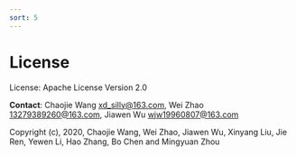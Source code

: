 ```yaml
---
sort: 5
---
```


# License


License: Apache License Version 2.0

**Contact**:  Chaojie Wang <xd_silly@163.com>, Wei Zhao <13279389260@163.com>, Jiawen Wu <wjw19960807@163.com>

Copyright (c), 2020, Chaojie Wang, Wei Zhao, Jiawen Wu, Xinyang Liu, Jie Ren, Yewen Li, Hao Zhang, Bo Chen and Mingyuan Zhou